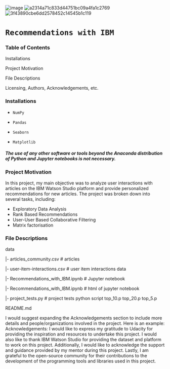 ![image](https://github.com/DatMai/Udacity-Data-Science-Project-3/assets/74104677/c6b118a0-fe91-4a1e-9f5e-6ca17bd2572c)
![a2314a71c833d44751bc09a4fa1c2769](https://github.com/DatMai/Udacity-Data-Science-Project-3/assets/74104677/61ec839b-5a16-4929-9212-eeac0bda2427)
![3f43890cbe6dd2578452c14545b1c119](https://github.com/DatMai/Udacity-Data-Science-Project-3/assets/74104677/530fa03d-d830-4aa8-bdd0-7025ae002265)
# `Recommendations with IBM`



### Table of Contents
Installations

Project Motivation

File Descriptions

Licensing, Authors, Acknowledgements, etc.

### Installations

- `NumPy`

- `Pandas`

- `Seaborn`

- `Matplotlib`

##### The use of any other software or tools beyond the Anaconda distribution of Python and Jupyter notebooks is not necessary.

### Project Motivation
In this project, my main objective was to analyze user interactions with articles on the IBM Watson Studio platform and provide personalized recommendations for new articles. The project was broken down into several tasks, including:

- Exploratory Data Analysis
- Rank Based Recommendations
- User-User Based Collaborative Filtering
- Matrix factorisation

### File Descriptions
data

|- articles_community.csv # articles

|- user-item-interactions.csv # user item interactions data

|- Recommendations_with_IBM.ipynb # Jupyter notebook

|- Recommendations_with_IBM.ipynb # html of jupyter notebook

|- project_tests.py # project tests python script top_10.p top_20.p top_5.p

README.md

I would suggest expanding the Acknowledgements section to include more details and people/organizations involved in the project. Here is an example:
Acknowledgements:
I would like to express my gratitude to Udacity for providing the inspiration and resources to undertake this project.
I would also like to thank IBM Watson Studio for providing the dataset and platform to work on this project.
Additionally, I would like to acknowledge the support and guidance provided by my mentor during this project.
Lastly, I am grateful to the open-source community for their contributions to the development of the programming tools and libraries used in this project.
